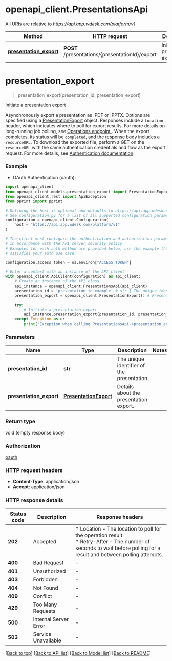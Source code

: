 # openapi_client.PresentationsApi

All URIs are relative to *https://api.app.wdesk.com/platform/v1*

Method | HTTP request | Description
------------- | ------------- | -------------
[**presentation_export**](PresentationsApi.md#presentation_export) | **POST** /presentations/{presentationId}/export | Initiate a presentation export


# **presentation_export**
> presentation_export(presentation_id, presentation_export)

Initiate a presentation export

Asynchronously export a presentation as .PDF or .PPTX. Options are specified using a [PresentationExport](ref:platform-presentations#presentationexport) object.  Responses include a `Location` header, which indicates where to poll for export results. For more details on long-running job polling, see [ Operations endpoint ](ref:platform-operations#getoperationbyid). When the export completes, its status will be `completed`, and the response body includes a `resourceURL`. To download the exported file, perform a GET on the `resourceURL` with the same authentication credentials and flow as the export request. For more details, see [Authentication documentation](ref:platform-authentication). 

### Example

* OAuth Authentication (oauth):

```python
import openapi_client
from openapi_client.models.presentation_export import PresentationExport
from openapi_client.rest import ApiException
from pprint import pprint

# Defining the host is optional and defaults to https://api.app.wdesk.com/platform/v1
# See configuration.py for a list of all supported configuration parameters.
configuration = openapi_client.Configuration(
    host = "https://api.app.wdesk.com/platform/v1"
)

# The client must configure the authentication and authorization parameters
# in accordance with the API server security policy.
# Examples for each auth method are provided below, use the example that
# satisfies your auth use case.

configuration.access_token = os.environ["ACCESS_TOKEN"]

# Enter a context with an instance of the API client
with openapi_client.ApiClient(configuration) as api_client:
    # Create an instance of the API class
    api_instance = openapi_client.PresentationsApi(api_client)
    presentation_id = 'presentation_id_example' # str | The unique identifier of the presentation
    presentation_export = openapi_client.PresentationExport() # PresentationExport | Details about the presentation export.

    try:
        # Initiate a presentation export
        api_instance.presentation_export(presentation_id, presentation_export)
    except Exception as e:
        print("Exception when calling PresentationsApi->presentation_export: %s\n" % e)
```



### Parameters


Name | Type | Description  | Notes
------------- | ------------- | ------------- | -------------
 **presentation_id** | **str**| The unique identifier of the presentation | 
 **presentation_export** | [**PresentationExport**](PresentationExport.md)| Details about the presentation export. | 

### Return type

void (empty response body)

### Authorization

[oauth](../README.md#oauth)

### HTTP request headers

 - **Content-Type**: application/json
 - **Accept**: application/json

### HTTP response details

| Status code | Description | Response headers |
|-------------|-------------|------------------|
**202** | Accepted |  * Location - The location to poll for the operation result. <br>  * Retry-After - The number of seconds to wait before polling for a result and between polling attempts. <br>  |
**400** | Bad Request |  -  |
**401** | Unauthorized |  -  |
**403** | Forbidden |  -  |
**404** | Not Found |  -  |
**409** | Conflict |  -  |
**429** | Too Many Requests |  -  |
**500** | Internal Server Error |  -  |
**503** | Service Unavailable |  -  |

[[Back to top]](#) [[Back to API list]](../README.md#documentation-for-api-endpoints) [[Back to Model list]](../README.md#documentation-for-models) [[Back to README]](../README.md)

